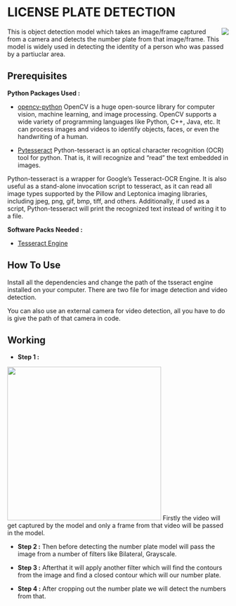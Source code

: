 
# LICENSE PLATE DETECTION

<img src="https://encrypted-tbn0.gstatic.com/images?q=tbn:ANd9GcTGTOyA49vzagt7Ad3lCgzz8NCQONbuTWFsZg&usqp=CAU" align="Right">

This is object detection model which takes an image/frame captured from a camera and detects the number plate from that image/frame.
This model is widely used in detecting the identity of a person who was passed by a partiuclar area.

## Prerequisites
 **Python Packages Used :**

 - [opencv-python](https://pypi.org/project/opencv-python/)
OpenCV is a huge open-source library for computer vision, machine learning, and image processing. OpenCV supports a wide variety of programming languages like Python, C++, Java, etc. It can process images and videos to identify objects, faces, or even the handwriting of a human.
 
 - [Pytesseract](https://pypi.org/project/pytesseract/)
 Python-tesseract is an optical character recognition (OCR) tool for python. That is, it will recognize and “read” the text embedded in images.

Python-tesseract is a wrapper for Google’s Tesseract-OCR Engine. It is also useful as a stand-alone invocation script to tesseract, as it can read all image types supported by the Pillow and Leptonica imaging libraries, including jpeg, png, gif, bmp, tiff, and others. Additionally, if used as a script, Python-tesseract will print the recognized text instead of writing it to a file.

 **Software Packs Needed :**
 - [Tesseract Engine](https://github.com/tesseract-ocr/tesseract)
 
## How To Use

Install all the dependencies and change the path of the tsseract engine installed on your computer.
There are two file for image detection and video detection.

You can also use an external camera for video detection, all you have to do is give the path of that camera in code.

  
## Working

- **Step 1 :**
<img src="https://github.com/palashsinghai/screenshots/tree/main/license_plate_detection_model_screenshots/Original Image.png" width=350 heigth=200>
Firstly the video will get captured by the model and only a frame from that video will be passed in the model.

- **Step 2 :**
Then before detecting the number plate model will pass the image from a number of filters like Bilateral, Grayscale.

- **Step 3 :**
Afterthat it will apply another filter which will find the contours from the image and find a closed contour which will our number plate.

- **Step 4 :**
After cropping out the number plate we will detect the numbers from that.

